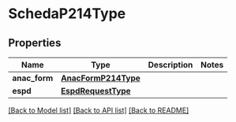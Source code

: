 # SchedaP214Type

## Properties
Name | Type | Description | Notes
------------ | ------------- | ------------- | -------------
**anac_form** | [**AnacFormP214Type**](AnacFormP214Type.md) |  | 
**espd** | [**EspdRequestType**](EspdRequestType.md) |  | 

[[Back to Model list]](../README.md#documentation-for-models) [[Back to API list]](../README.md#documentation-for-api-endpoints) [[Back to README]](../README.md)

